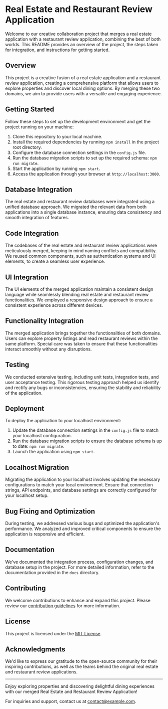 # Real Estate and Restaurant Review Application

Welcome to our creative collaboration project that merges a real estate application with a restaurant review application, combining the best of both worlds. This README provides an overview of the project, the steps taken for integration, and instructions for getting started.

## Overview

This project is a creative fusion of a real estate application and a restaurant review application, creating a comprehensive platform that allows users to explore properties and discover local dining options. By merging these two domains, we aim to provide users with a versatile and engaging experience.

## Getting Started

Follow these steps to set up the development environment and get the project running on your machine:

1. Clone this repository to your local machine.
2. Install the required dependencies by running `npm install` in the project root directory.
3. Configure the database connection settings in the `config.js` file.
4. Run the database migration scripts to set up the required schema: `npm run migrate`.
5. Start the application by running `npm start`.
6. Access the application through your browser at `http://localhost:3000`.

## Database Integration

The real estate and restaurant review databases were integrated using a unified database approach. We migrated the relevant data from both applications into a single database instance, ensuring data consistency and smooth integration of features.

## Code Integration

The codebases of the real estate and restaurant review applications were meticulously merged, keeping in mind naming conflicts and compatibility. We reused common components, such as authentication systems and UI elements, to create a seamless user experience.

## UI Integration

The UI elements of the merged application maintain a consistent design language while seamlessly blending real estate and restaurant review functionalities. We employed a responsive design approach to ensure a consistent experience across different devices.

## Functionality Integration

The merged application brings together the functionalities of both domains. Users can explore property listings and read restaurant reviews within the same platform. Special care was taken to ensure that these functionalities interact smoothly without any disruptions.

## Testing

We conducted extensive testing, including unit tests, integration tests, and user acceptance testing. This rigorous testing approach helped us identify and rectify any bugs or inconsistencies, ensuring the stability and reliability of the application.

## Deployment

To deploy the application to your localhost environment:

1. Update the database connection settings in the `config.js` file to match your localhost configuration.
2. Run the database migration scripts to ensure the database schema is up to date: `npm run migrate`.
3. Launch the application using `npm start`.

## Localhost Migration

Migrating the application to your localhost involves updating the necessary configurations to match your local environment. Ensure that connection strings, API endpoints, and database settings are correctly configured for your localhost setup.

## Bug Fixing and Optimization

During testing, we addressed various bugs and optimized the application's performance. We analyzed and improved critical components to ensure the application is responsive and efficient.

## Documentation

We've documented the integration process, configuration changes, and database setup in the project. For more detailed information, refer to the documentation provided in the `docs` directory.

## Contributing

We welcome contributions to enhance and expand this project. Please review our [contribution guidelines](CONTRIBUTING.md) for more information.

## License

This project is licensed under the [MIT License](LICENSE).

## Acknowledgments

We'd like to express our gratitude to the open-source community for their inspiring contributions, as well as the teams behind the original real estate and restaurant review applications.

---

Enjoy exploring properties and discovering delightful dining experiences with our merged Real Estate and Restaurant Review Application!

For inquiries and support, contact us at contact@example.com.
